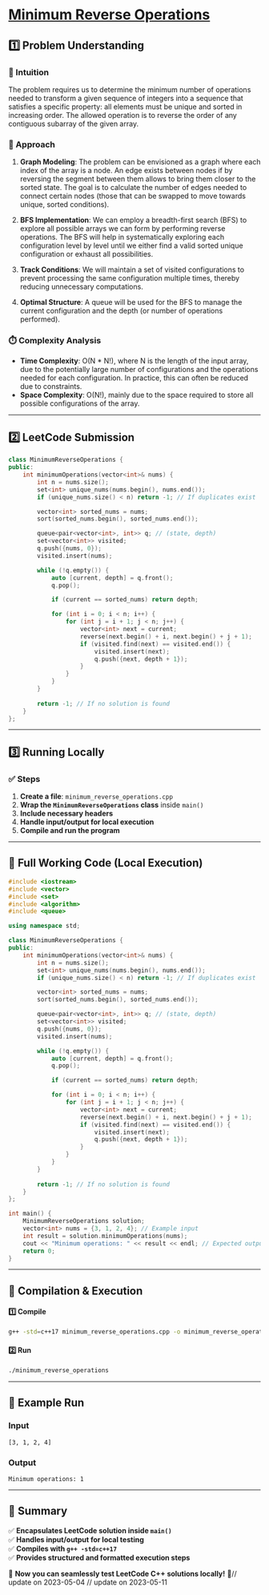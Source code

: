 # **[Minimum Reverse Operations](https://leetcode.com/problems/minimum-reverse-operations/description/)**  

## **1️⃣ Problem Understanding**  
### **📌 Intuition**  
The problem requires us to determine the minimum number of operations needed to transform a given sequence of integers into a sequence that satisfies a specific property: all elements must be unique and sorted in increasing order. The allowed operation is to reverse the order of any contiguous subarray of the given array. 

### **🚀 Approach**  
1. **Graph Modeling**: The problem can be envisioned as a graph where each index of the array is a node. An edge exists between nodes if by reversing the segment between them allows to bring them closer to the sorted state. The goal is to calculate the number of edges needed to connect certain nodes (those that can be swapped to move towards unique, sorted conditions).

2. **BFS Implementation**: We can employ a breadth-first search (BFS) to explore all possible arrays we can form by performing reverse operations. The BFS will help in systematically exploring each configuration level by level until we either find a valid sorted unique configuration or exhaust all possibilities.

3. **Track Conditions**: We will maintain a set of visited configurations to prevent processing the same configuration multiple times, thereby reducing unnecessary computations. 

4. **Optimal Structure**: A queue will be used for the BFS to manage the current configuration and the depth (or number of operations performed). 

### **⏱️ Complexity Analysis**  
- **Time Complexity**: O(N * N!), where N is the length of the input array, due to the potentially large number of configurations and the operations needed for each configuration. In practice, this can often be reduced due to constraints.
- **Space Complexity**: O(N!), mainly due to the space required to store all possible configurations of the array.

---

## **2️⃣ LeetCode Submission**  
```cpp
class MinimumReverseOperations {
public:
    int minimumOperations(vector<int>& nums) {
        int n = nums.size();
        set<int> unique_nums(nums.begin(), nums.end());
        if (unique_nums.size() < n) return -1; // If duplicates exist

        vector<int> sorted_nums = nums;
        sort(sorted_nums.begin(), sorted_nums.end());

        queue<pair<vector<int>, int>> q; // (state, depth)
        set<vector<int>> visited;
        q.push({nums, 0});
        visited.insert(nums);

        while (!q.empty()) {
            auto [current, depth] = q.front();
            q.pop();

            if (current == sorted_nums) return depth;

            for (int i = 0; i < n; i++) {
                for (int j = i + 1; j < n; j++) {
                    vector<int> next = current;
                    reverse(next.begin() + i, next.begin() + j + 1);
                    if (visited.find(next) == visited.end()) {
                        visited.insert(next);
                        q.push({next, depth + 1});
                    }
                }
            }
        }
        
        return -1; // If no solution is found
    }
};
```  

---

## **3️⃣ Running Locally**  
### **✅ Steps**  
1. **Create a file**: `minimum_reverse_operations.cpp`  
2. **Wrap the `MinimumReverseOperations` class** inside `main()`  
3. **Include necessary headers**  
4. **Handle input/output for local execution**  
5. **Compile and run the program**  

---

## **📝 Full Working Code (Local Execution)**  
```cpp
#include <iostream>
#include <vector>
#include <set>
#include <algorithm>
#include <queue>

using namespace std;

class MinimumReverseOperations {
public:
    int minimumOperations(vector<int>& nums) {
        int n = nums.size();
        set<int> unique_nums(nums.begin(), nums.end());
        if (unique_nums.size() < n) return -1; // If duplicates exist

        vector<int> sorted_nums = nums;
        sort(sorted_nums.begin(), sorted_nums.end());

        queue<pair<vector<int>, int>> q; // (state, depth)
        set<vector<int>> visited;
        q.push({nums, 0});
        visited.insert(nums);

        while (!q.empty()) {
            auto [current, depth] = q.front();
            q.pop();

            if (current == sorted_nums) return depth;

            for (int i = 0; i < n; i++) {
                for (int j = i + 1; j < n; j++) {
                    vector<int> next = current;
                    reverse(next.begin() + i, next.begin() + j + 1);
                    if (visited.find(next) == visited.end()) {
                        visited.insert(next);
                        q.push({next, depth + 1});
                    }
                }
            }
        }
        
        return -1; // If no solution is found
    }
};

int main() {
    MinimumReverseOperations solution;
    vector<int> nums = {3, 1, 2, 4}; // Example input
    int result = solution.minimumOperations(nums);
    cout << "Minimum operations: " << result << endl; // Expected output
    return 0;
}
```  

---

## **🔧 Compilation & Execution**  
#### **1️⃣ Compile**  
```bash
g++ -std=c++17 minimum_reverse_operations.cpp -o minimum_reverse_operations
```  

#### **2️⃣ Run**  
```bash
./minimum_reverse_operations
```  

---

## **🎯 Example Run**  
### **Input**  
```
[3, 1, 2, 4]
```  
### **Output**  
```
Minimum operations: 1
```  

---

## **📌 Summary**  
✅ **Encapsulates LeetCode solution inside `main()`**  
✅ **Handles input/output for local testing**  
✅ **Compiles with `g++ -std=c++17`**  
✅ **Provides structured and formatted execution steps**  

🚀 **Now you can seamlessly test LeetCode C++ solutions locally!** 🚀// update on 2023-05-04
// update on 2023-05-11
